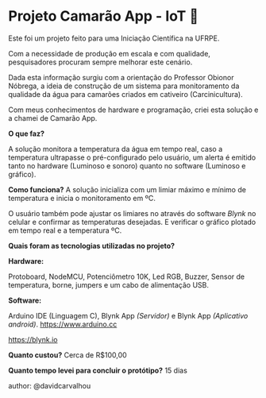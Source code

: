 # Projeto Camarão App - IoT :shrimp:

Este foi um projeto feito para uma Iniciação Científica na UFRPE.

Com a necessidade de produção em escala e com qualidade, pesquisadores procuram sempre melhorar este cenário.

Dada esta informação surgiu com a orientação do Professor Obionor Nóbrega, a ideia de construção de um sistema para monitoramento da qualidade da água para camarões criados em cativeiro (Carcinicultura).

Com meus conhecimentos de hardware e programação, criei esta solução e a chamei de Camarão App.



**O que faz?**

A solução monitora  a temperatura da água em tempo real, caso a temperatura ultrapasse o pré-configurado pelo usuário, um alerta é emitido tanto no hardware (Luminoso e sonoro) quanto no software (Luminoso e gráfico).

**Como funciona?**
A solução inicializa com um limiar máximo  e mínimo de temperatura e inicia o monitoramento em ºC. 

O usuário também pode ajustar os limiares no através do software *Blynk* no celular e confirmar as temperaturas desejadas. E verificar o gráfico plotado em tempo real e a temperatura ºC.

**Quais foram as tecnologias utilizadas no projeto?**

**Hardware:**

Protoboard, NodeMCU, Potenciômetro 10K, Led RGB, Buzzer, Sensor de temperatura, borne, jumpers e um cabo de alimentação USB.

**Software:**

Arduino IDE (Linguagem C), Blynk App *(Servidor)* e Blynk App *(Aplicativo android)*.
https://www.arduino.cc

https://blynk.io

**Quanto custou?**
Cerca de R$100,00

**Quanto tempo levei para concluir o protótipo?**
15 dias



author: @davidcarvalhou
